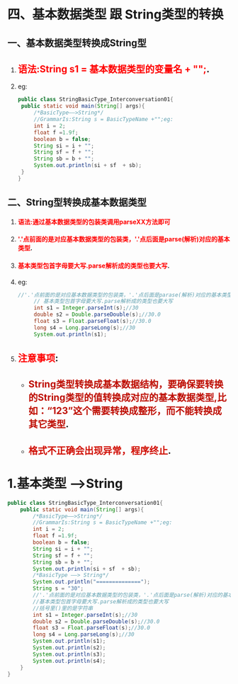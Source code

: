 # 四、基本数据类型 跟 String类型的转换

## 一、基本数据类型转换成String型

1. ## <font color = "red">语法:String  s1 = 基本数据类型的变量名 + "";</font>.

2. eg:

   ~~~java
   public class StringBasicType_Interconversation01{
   	public static void main(String[] args){
   		/*BasicType——>String*/
   		//GrammarIs:String s = BasicTypeName +"";eg:
   		int i = 2;
   		float f =1.9f;
   		boolean b = false;
   		String si = i + "";		
   		String sf = f + "";		
   		String sb = b + "";		
   		System.out.println(si + sf  + sb);		
   	}
   }
   ~~~

## 二、String型转换成基本数据类型

1. #### <font color = "red">语法:通过基本数据类型的包装类调用parseXX方法即可</font>

2. #### <font color = "red">'.'点前面的是对应基本数据类型的包装类，'.'点后面是parse(解析)对应的基本类型</font>.

3. #### <font color = "red">基本类型包首字母要大写.parse解析成的类型也要大写</font>.

4. eg:

   ~~~java
   //'.'点前面的是对应基本数据类型的包装类，'.'点后面是parase(解析)对应的基本类型
   		// 基本类型包首字母要大写.parse解析成的类型也要大写
   		int s1 = Integer.parseInt(s);//30
   		double s2 = Double.parseDouble(s);//30.0
   		float s3 = Float.parseFloat(s);//30.0
   		long s4 = Long.parseLong(s);//30
   		System.out.println(s1);
   
   ~~~

5. ## <font color = "red">注意事项</font>:

   * ## <font color = "besd">String类型转换成基本数据结构，要确保要转换的String类型的值转换成对应的基本数据类型,比如：“123”这个需要转换成整形，而不能转换成其它类型</font>.

   * ## <font color = "dhsd">格式不正确会出现异常，程序终止</font>.

# 1.基本类型 ——>String

~~~java
public class StringBasicType_Interconversation01{
	public static void main(String[] args){
		/*BasicType——>String*/
		//GrammarIs:String s = BasicTypeName +"";eg:
		int i = 2;
		float f =1.9f;
		boolean b = false;
		String si = i + "";		
		String sf = f + "";		
		String sb = b + "";		
		System.out.println(si + sf  + sb);
		/*BasicType ——> String*/
		System.out.println("==============");
		String s = "30";
		//'.'点前面的是对应基本数据类型的包装类，'.'点后面是parse(解析)对应的基本类型
		//基本类型包首字母要大写.parse解析成的类型也要大写
		//括号里()里的是字符串
		int s1 = Integer.parseInt(s);//30
		double s2 = Double.parseDouble(s);//30.0
		float s3 = Float.parseFloat(s);//30.0
		long s4 = Long.parseLong(s);//30
		System.out.println(s1);
		System.out.println(s2);
		System.out.println(s3);
		System.out.println(s4);
	}
}
~~~

